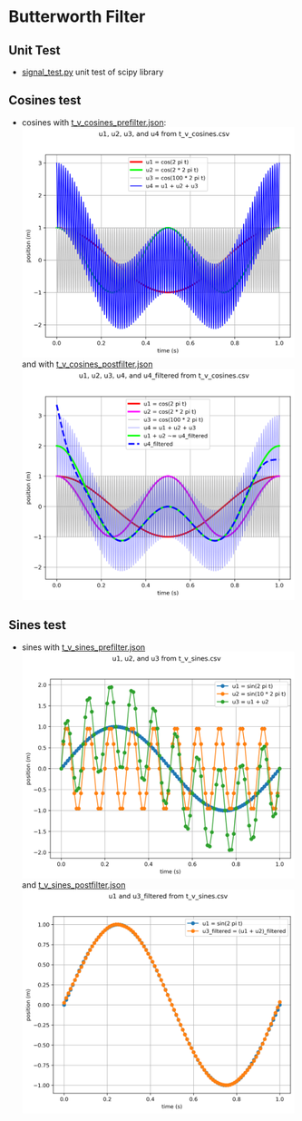 # Butterworth Filter

## Unit Test

* [signal_test.py](signal_test.py) unit test of scipy library

## Cosines test

* cosines with [t_v_cosines_prefilter.json](t_v_cosines_prefilter.json):
![t_v_cosines_prefilter](t_v_cosines_prefilter.png) and with [t_v_cosines_postfilter.json](t_v_cosines_postfilter.json) 
![t_v_cosines_postfilter](t_v_cosines_postfilter.png)

## Sines test

* sines with [t_v_sines_prefilter.json](t_v_sines_prefilter.json)
![t_v_sines_prefilter](t_v_sines_prefilter.png)
and [t_v_sines_postfilter.json](t_v_sines_postfilter.json)
![t_v_sines_prefilter](t_v_sines_postfilter.png)
